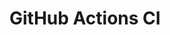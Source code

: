 # GitHub Actions CI











































































































































































































































































































































































































































































































































































































































































































































































































































































































































































































































































































































































































































































































































































































































































































































































































































































































































































































































































































































































































































































































































































































































































































































































































































































































































































































































































































































































































































































































































































































































































































































































































































































































































































